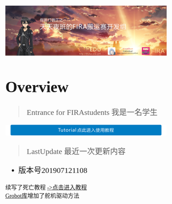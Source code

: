 ![TopBar](TopBar.png)  
<font face="等线" size=5>  

# Overview

> Entrance for FIRAstudents 我是一名学生
> 
[![entrance](TutorialButton.png)](https://github.com/visualDust/FIRAHandling/blob/master/Documents/LibDoc.markdown)

> LastUpdate 最近一次更新内容

* 版本号201907121108

<font face="等线" size =4>

续写了死亡教程  [->点击进入教程](https://github.com/visualDust/FIRAHandling/blob/master/Documents/LibDoc.markdown "点击进入教程")  
[Grobot库](https://github.com/visualDust/FIRAHandling/blob/master/Libraries/Grobot.h "Grobot.h")增加了舵机驱动方法


